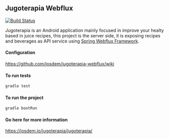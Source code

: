 Jugoterapia Webflux
----------------------------------------------

[![Build Status](https://travis-ci.com/josdem/jugoterapia-webflux.svg?branch=master)](https://travis-ci.com/josdem/jugoterapia-webflux)

Jugoterapia is an Android application mainly focused in improve your healty based in juice recipes, this project is the server side, it is exposing recipes and beverages as API service using [Spring Webflux Framework](https://docs.spring.io/spring/docs/current/spring-framework-reference/web-reactive.html).

#### Configuration

https://github.com/josdem/jugoterapia-webflux/wiki

#### To run tests

```bash
gradle test
```

#### To run the project

```bash
gradle bootRun
```

#### Go here for more information

https://josdem.io/jugoterapia/jugoterapia/

